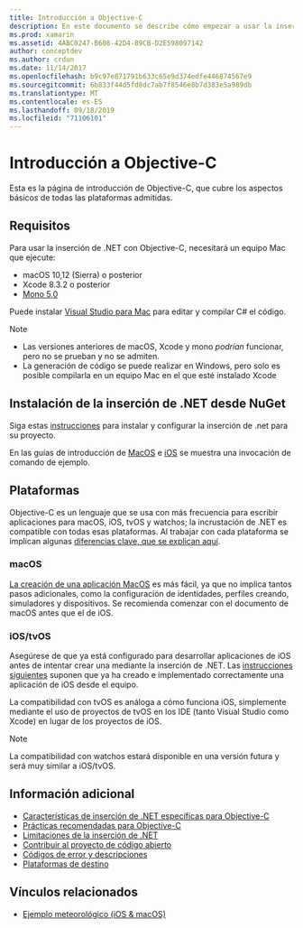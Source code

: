 ```yaml
---
title: Introducción a Objective-C
description: En este documento se describe cómo empezar a usar la inserción de .NET con Objective-C. Se describen los requisitos, la instalación de la inserción de .NET desde NuGet y las plataformas admitidas.
ms.prod: xamarin
ms.assetid: 4ABC0247-B608-42D4-89CB-D2E598097142
author: conceptdev
ms.author: crdun
ms.date: 11/14/2017
ms.openlocfilehash: b9c97e871791b633c65e9d374edfe446874567e9
ms.sourcegitcommit: 6b833f44d5fd8dc7ab7f8546e8b7d383e5a989db
ms.translationtype: MT
ms.contentlocale: es-ES
ms.lasthandoff: 09/18/2019
ms.locfileid: "71106101"
---
```

# <a name="getting-started-with-objective-c"></a>Introducción a Objective-C

Esta es la página de introducción de Objective-C, que cubre los aspectos básicos de todas las plataformas admitidas.

## <a name="requirements"></a>Requisitos

Para usar la inserción de .NET con Objective-C, necesitará un equipo Mac que ejecute:

- macOS 10,12 (Sierra) o posterior
- Xcode 8.3.2 o posterior
- [Mono 5,0](https://www.mono-project.com/download/)

Puede instalar [Visual Studio para Mac](https://visualstudio.microsoft.com/vs/mac/) para editar y compilar C# el código.

> [!NOTE]
>
> - Las versiones anteriores de macOS, Xcode y mono _podrían_ funcionar, pero no se prueban y no se admiten.
> - La generación de código se puede realizar en Windows, pero solo es posible compilarla en un equipo Mac en el que esté instalado Xcode

## <a name="installing-net-embedding-from-nuget"></a>Instalación de la inserción de .NET desde NuGet

Siga estas [instrucciones](~/tools/dotnet-embedding/get-started/install/install.md) para instalar y configurar la inserción de .net para su proyecto.

En las guías de introducción de [MacOS](~/tools/dotnet-embedding/get-started/objective-c/macos.md) e [iOS](~/tools/dotnet-embedding/get-started/objective-c/ios.md) se muestra una invocación de comando de ejemplo.

## <a name="platforms"></a>Plataformas

Objective-C es un lenguaje que se usa con más frecuencia para escribir aplicaciones para macOS, iOS, tvOS y watchos; la incrustación de .NET es compatible con todas esas plataformas. Al trabajar con cada plataforma se implican algunas [diferencias clave, que se explican aquí](~/tools/dotnet-embedding/objective-c/platforms.md).

### <a name="macos"></a>macOS

[La creación de una aplicación MacOS](~/tools/dotnet-embedding/get-started/objective-c/macos.md) es más fácil, ya que no implica tantos pasos adicionales, como la configuración de identidades, perfiles creando, simuladores y dispositivos. Se recomienda comenzar con el documento de macOS antes que el de iOS.

### <a name="ios--tvos"></a>iOS/tvOS

Asegúrese de que ya está configurado para desarrollar aplicaciones de iOS antes de intentar crear una mediante la inserción de .NET. Las [instrucciones siguientes](~/tools/dotnet-embedding/get-started/objective-c/ios.md) suponen que ya ha creado e implementado correctamente una aplicación de iOS desde el equipo.

La compatibilidad con tvOS es análoga a cómo funciona iOS, simplemente mediante el uso de proyectos de tvOS en los IDE (tanto Visual Studio como Xcode) en lugar de los proyectos de iOS.

> [!NOTE]
> La compatibilidad con watchos estará disponible en una versión futura y será muy similar a iOS/tvOS.

## <a name="further-reading"></a>Información adicional

- [Características de inserción de .NET específicas para Objective-C](~/tools/dotnet-embedding/objective-c/index.md)
- [Prácticas recomendadas para Objective-C](~/tools/dotnet-embedding/objective-c/best-practices.md)
- [Limitaciones de la inserción de .NET](~/tools/dotnet-embedding/limitations.md)
- [Contribuir al proyecto de código abierto](https://github.com/mono/Embeddinator-4000/blob/master/Contributing.md)
- [Códigos de error y descripciones](~/tools/dotnet-embedding/errors.md)
- [Plataformas de destino](~/tools/dotnet-embedding/objective-c/platforms.md)

## <a name="related-links"></a>Vínculos relacionados

- [Ejemplo meteorológico (iOS & macOS)](https://github.com/jamesmontemagno/embeddinator-weather)
